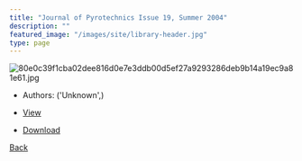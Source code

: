 ```yaml
---
title: "Journal of Pyrotechnics Issue 19, Summer 2004"
description: ""
featured_image: "/images/site/library-header.jpg"
type: page
---
```


![80e0c39f1cba02dee816d0e7e3ddb00d5ef27a9293286deb9b14a19ec9a81e61.jpg](https://drive.google.com/uc?export=view&id=1VWI5e7Il2mz2T0TlSfEcS5O-hgTLojbb)
* Authors: ('Unknown',)
* <a href="https://drive.google.com/uc?export=view&id=1tjyB0iareKiR4-m1tj4Lx3JhgwH1z3kK" target="_blank">View</a>

* [Download](https://drive.google.com/uc?export=download&id=1tjyB0iareKiR4-m1tj4Lx3JhgwH1z3kK)

[Back](/library/)
